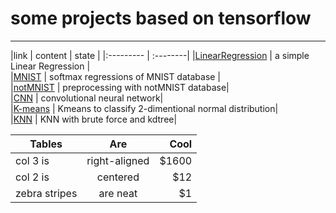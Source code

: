 # some projects based on tensorflow

---------
|link  | content | state |
|:--------- | :--------| 
|[LinearRegression](https://github.com/Jzmo/tf/tree/master/LinearRegression "落叶满阶红不扫")  | a simple Linear Regression |  
|[MNIST](https://github.com/Jzmo/tf/tree/master/MNIST)  | softmax regressions of MNIST database |  
|[notMNIST](https://github.com/Jzmo/tf/tree/master/notMNIST) | preprocessing with notMNIST database|  
|[CNN](https://github.com/Jzmo/tf/tree/master/CNN) | convolutional neural network|  
|[K-means](https://github.com/Jzmo/tf/tree/master/KDtree) | Kmeans to classify 2-dimentional normal distribution|  
|[KNN](https://github.com/Jzmo/tf/tree/master/KDtree) | KNN with brute force and kdtree|  


| Tables        | Are           | Cool  |
| ------------- |:-------------:| -----:|
| col 3 is      | right-aligned | $1600 |
| col 2 is      | centered      |   $12 |
| zebra stripes | are neat      |    $1 |

